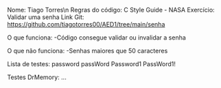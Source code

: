Nome: Tiago Torres\n
Regras do código: C Style Guide - NASA
Exercício: Validar uma senha
Link Git: https://github.com/tiagotorres00/AED1/tree/main/senha

O que funciona: 
-Código consegue validar ou invalidar a senha

O que não funciona:
-Senhas maiores que 50 caracteres

Lista de testes:
    password
    passWord
    Password1
    PassWord1!

Testes DrMemory:
    ...
